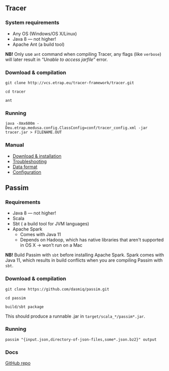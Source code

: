 ## Tracer

### System requirements

* Any OS (Windows/OS X/Linux)
* Java 8 — not higher!
* Apache Ant (a build tool)

**NB!** Only use `ant` command when compiling Tracer, any flags (like `verbose`) will later result in *“Unable to access jarfile”* error. 

### Download & compilation

`git clone http://vcs.etrap.eu/tracer-framework/tracer.git`

`cd tracer`

`ant`

### Running

`java -Xmx600m -Deu.etrap.medusa.config.ClassConfig=conf/tracer_config.xml -jar tracer.jar > FILENAME.OUT`

### Manual

* [Download & installation](https://gfranzini.gitbooks.io/tracer/content/manual/download-and-installation.html)
* [Troubleshooting](https://gfranzini.gitbooks.io/tracer/content/support/troubleshooting/)
* [Data format](https://gfranzini.gitbooks.io/tracer/content/manual/corpus-preparation.html)
* [Configuration](https://gfranzini.gitbooks.io/tracer/content/manual/configuration/)

## Passim

### Requirements

* Java 8 — not higher!
* Scala
* Sbt ( a build tool for JVM languages)
* Apache Spark
  * Comes with Java 11
  * Depends on Hadoop, which has native libraries that aren't supported in OS X → won’t run on a Mac

**NB!** Build Passim with `sbt` before installing Apache Spark. Spark comes with Java 11, which results in build conflicts when you are compiling Passim with `sbt`.

### Download & compilation

`git clone https://github.com/dasmiq/passim.git`

`cd passim`

`build/sbt package`

This should produce a runnable .jar in `target/scala_*/passim*.jar`.

### Running

`passim "{input.json,directory-of-json-files,some*.json.bz2}" output`

### Docs
[GitHub repo](https://github.com/dasmiq/passim)
